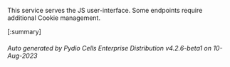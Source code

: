 






This service serves the JS user-interface. Some endpoints require additional Cookie management.

[:summary]

###### Auto generated by Pydio Cells Enterprise Distribution v4.2.6-beta1 on 10-Aug-2023
